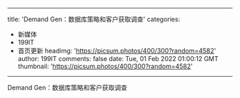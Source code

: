 
---
title: 'Demand Gen：数据库策略和客户获取调查'
categories: 
 - 新媒体
 - 199IT
 - 首页更新
headimg: 'https://picsum.photos/400/300?random=4582'
author: 199IT
comments: false
date: Tue, 01 Feb 2022 01:00:12 GMT
thumbnail: 'https://picsum.photos/400/300?random=4582'
---

<div>   
Demand Gen：数据库策略和客户获取调查  
</div>
            